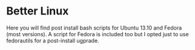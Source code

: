 Better Linux
============

Here you will find post install bash scripts for Ubuntu 13.10 and Fedora (most versions). A script for Fedora is included too but I opted just to use fedorautils for a post-install ugprade.
